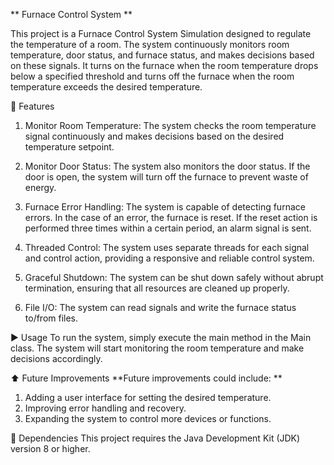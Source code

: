 **   Furnace Control System ** 

This project is a Furnace Control System Simulation designed to regulate the temperature of a room. The system continuously monitors room temperature, door status, and furnace status, and makes decisions based on these signals. It turns on the furnace when the room temperature drops below a specified threshold and turns off the furnace when the room temperature exceeds the desired temperature.

:star2: Features
1. Monitor Room Temperature: The system checks the room temperature signal continuously and makes decisions based on the desired temperature setpoint.

2. Monitor Door Status: The system also monitors the door status. If the door is open, the system will turn off the furnace to prevent waste of energy.

3. Furnace Error Handling: The system is capable of detecting furnace errors. In the case of an error, the furnace is reset. If the reset action is performed three times within a certain period, an alarm signal is sent.

4. Threaded Control: The system uses separate threads for each signal and control action, providing a responsive and reliable control system.

5. Graceful Shutdown: The system can be shut down safely without abrupt termination, ensuring that all resources are cleaned up properly.

6. File I/O: The system can read signals and write the furnace status to/from files.

:arrow_forward: Usage
To run the system, simply execute the main method in the Main class. The system will start monitoring the room temperature and make decisions accordingly.

:arrow_up: Future Improvements
**Future improvements could include:
**

1. Adding a user interface for setting the desired temperature.
2. Improving error handling and recovery.
3. Expanding the system to control more devices or functions.

:wrench: Dependencies
This project requires the Java Development Kit (JDK) version 8 or higher.
